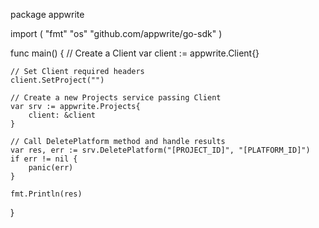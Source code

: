 package appwrite

import (
    "fmt"
    "os"
    "github.com/appwrite/go-sdk"
)

func main() {
    // Create a Client
    var client := appwrite.Client{}

    // Set Client required headers
    client.SetProject("")

    // Create a new Projects service passing Client
    var srv := appwrite.Projects{
        client: &client
    }

    // Call DeletePlatform method and handle results
    var res, err := srv.DeletePlatform("[PROJECT_ID]", "[PLATFORM_ID]")
    if err != nil {
        panic(err)
    }

    fmt.Println(res)
}